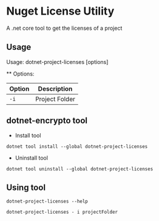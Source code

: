 # Nuget License Utility

A .net core tool to get the licenses of a project

## Usage

Usage: dotnet-project-licenses [options]

** Options:

| Option | Description |
|------|-------------|
| `-i` | Project Folder |

## dotnet-encrypto tool

* Install tool

`dotnet tool install --global dotnet-project-licenses`

* Uninstall tool

`dotnet tool uninstall --global dotnet-project-licenses`

## Using tool

`dotnet-project-licenses --help`

`dotnet-project-licenses - i projectFolder`